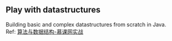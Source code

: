 ## Play with datastructures
Building basic and complex datastructures from scratch in Java.      
Ref: [算法与数据结构-慕课网实战](https://coding.imooc.com/class/71.html)